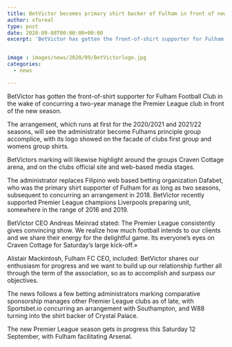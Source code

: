 ```yaml
---
title: BetVictor becomes primary shirt backer of Fulham in front of new season
author: xforeal 
type: post
date: 2020-09-08T00:00:00+00:00
excerpt: 'BetVictor has gotten the front-of-shirt supporter for Fulham Football Club in the wake of concurring a two-year manage the Premier League club in front of the new season '


image : images/news/2020/09/BetVictorlogo.jpg
categories:
  - news

---
```

BetVictor has gotten the front-of-shirt supporter for Fulham Football Club in the wake of concurring a two-year manage the Premier League club in front of the new season. 

The arrangement, which runs at first for the 2020/2021 and 2021/22 seasons, will see the administrator become Fulhams principle group accomplice, with its logo showed on the facade of clubs first group and womens group shirts. 

BetVictors marking will likewise highlight around the groups Craven Cottage arena, and on the clubs official site and web-based media stages. 

The administrator replaces Filipino web based betting organization Dafabet, who was the primary shirt supporter of Fulham for as long as two seasons, subsequent to concurring an arrangement in 2018. BetVictor recently supported Premier League champions Liverpools preparing unit, somewhere in the range of 2016 and 2019. 

BetVictor CEO Andreas Meinrad stated: The Premier League consistently gives convincing show. We realize how much football intends to our clients and we share their energy for the delightful game. Its everyone&#8217;s eyes on Craven Cottage for Saturday&#8217;s large kick-off.&#187; 

Alistair Mackintosh, Fulham FC CEO, included: BetVictor shares our enthusiasm for progress and we want to build up our relationship further all through the term of the association, so as to accomplish and surpass our objectives. 

The news follows a few betting administrators marking comparative sponsorship manages other Premier League clubs as of late, with Sportsbet.io concurring an arrangement with Southampton, and W88 turning into the shirt backer of Crystal Palace. 

The new Premier League season gets in progress this Saturday 12 September, with Fulham facilitating Arsenal.